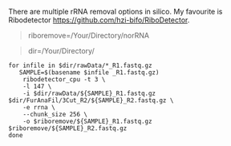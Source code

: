 There are multiple rRNA removal options in silico. My favourite is Ribodetector <https://github.com/hzi-bifo/RiboDetector>.

> riboremove=/Your/Directory/norRNA

> dir=/Your/Directory/

```shell
for infile in $dir/rawData/*_R1.fastq.gz
   SAMPLE=$(basename $infile _R1.fastq.gz)
	ribodetector_cpu -t 3 \
	-l 147 \
	-i $dir/rawData/${SAMPLE}_R1.fastq.gz $dir/FurAnaFil/3Cut_R2/${SAMPLE}_R2.fastq.gz \
	-e rrna \
	--chunk_size 256 \
	-o $riboremove/${SAMPLE}_R1.fastq.gz $riboremove/${SAMPLE}_R2.fastq.gz
done
```

